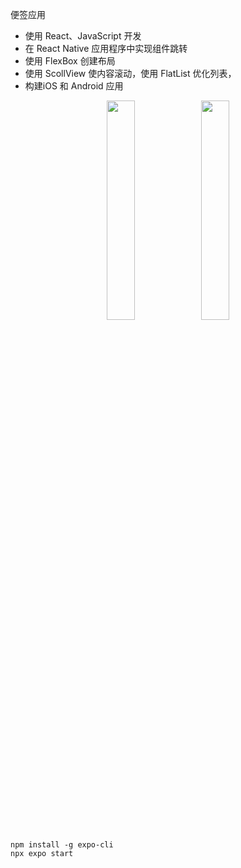 便签应用

- 使用 React、JavaScript 开发
- 在 React Native 应用程序中实现组件跳转
- 使用 FlexBox 创建布局
- 使用 ScollView 使内容滚动，使用 FlatList 优化列表， 
- 构建iOS 和 Android 应用

<center class="half">
<img src = 'https://tuchuangs.com/imgs/2022/08/25/b6ff66413dd9294a.png' width="30%" height="30%"/><img src="https://s3.bmp.ovh/imgs/2022/08/24/3260861c273cfb79.png" width="30%" height="30%">
</center>


```
npm install -g expo-cli
npx expo start
```
